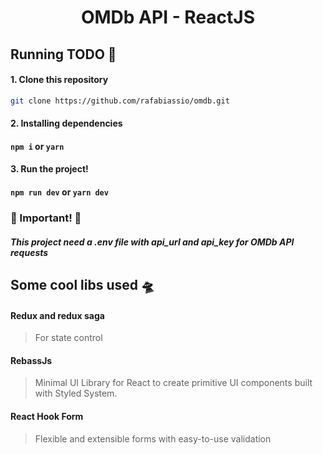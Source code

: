 <h1 align="center">OMDb API - ReactJS</h1>

## Running TODO 🚀

#### 1. Clone this repository
   ```bash
   git clone https://github.com/rafabiassio/omdb.git
   ```
#### 2. **Installing dependencies**
#### `npm i` or `yarn`
#### 3. **Run the project!**
#### `npm run dev` or `yarn dev`


### 🚧 Important! 🚧
#### ***This project need a .env file with api_url and api_key for OMDb API requests***


## Some cool libs used 🛸

#### Redux and redux saga
> For state control

#### RebassJs
> Minimal UI Library for React to create primitive UI components built with Styled System.

#### React Hook Form

> Flexible and extensible forms with easy-to-use validation

